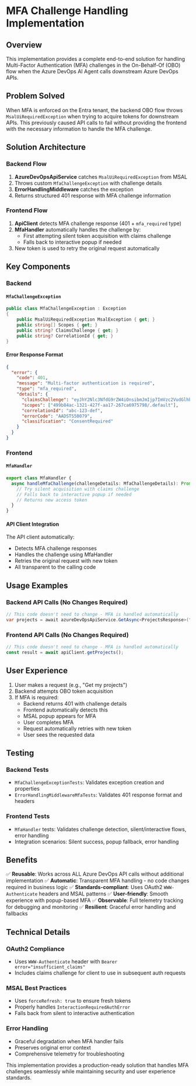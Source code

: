 # MFA Challenge Handling Implementation

## Overview

This implementation provides a complete end-to-end solution for handling Multi-Factor Authentication (MFA) challenges in the On-Behalf-Of (OBO) flow when the Azure DevOps AI Agent calls downstream Azure DevOps APIs.

## Problem Solved

When MFA is enforced on the Entra tenant, the backend OBO flow throws `MsalUiRequiredException` when trying to acquire tokens for downstream APIs. This previously caused API calls to fail without providing the frontend with the necessary information to handle the MFA challenge.

## Solution Architecture

### Backend Flow
1. **AzureDevOpsApiService** catches `MsalUiRequiredException` from MSAL
2. Throws custom `MfaChallengeException` with challenge details
3. **ErrorHandlingMiddleware** catches the exception
4. Returns structured 401 response with MFA challenge information

### Frontend Flow
1. **ApiClient** detects MFA challenge response (401 + `mfa_required` type)
2. **MfaHandler** automatically handles the challenge by:
   - First attempting silent token acquisition with claims challenge
   - Falls back to interactive popup if needed
3. New token is used to retry the original request automatically

## Key Components

### Backend

#### `MfaChallengeException`
```csharp
public class MfaChallengeException : Exception
{
    public MsalUiRequiredException MsalException { get; }
    public string[] Scopes { get; }
    public string? ClaimsChallenge { get; }
    public string? CorrelationId { get; }
}
```

#### Error Response Format
```json
{
  "error": {
    "code": 401,
    "message": "Multi-factor authentication is required",
    "type": "mfa_required",
    "details": {
      "claimsChallenge": "eyJhY2Nlc3NfdG9rZW4iOnsibmJmIjp7ImVzc2VudGlhbCI6dHJ1ZX19fQ==",
      "scopes": ["499b84ac-1321-427f-aa17-267ca6975798/.default"],
      "correlationId": "abc-123-def",
      "errorCode": "AADSTS50079",
      "classification": "ConsentRequired"
    }
  }
}
```

### Frontend

#### `MfaHandler`
```typescript
export class MfaHandler {
  async handleMfaChallenge(challengeDetails: MfaChallengeDetails): Promise<string> {
    // Try silent acquisition with claims challenge
    // Falls back to interactive popup if needed
    // Returns new access token
  }
}
```

#### API Client Integration
The API client automatically:
- Detects MFA challenge responses
- Handles the challenge using MfaHandler
- Retries the original request with new token
- All transparent to the calling code

## Usage Examples

### Backend API Calls (No Changes Required)
```csharp
// This code doesn't need to change - MFA is handled automatically
var projects = await azureDevOpsApiService.GetAsync<ProjectsResponse>("myorg", "projects");
```

### Frontend API Calls (No Changes Required)
```typescript
// This code doesn't need to change - MFA is handled automatically
const result = await apiClient.getProjects();
```

## User Experience

1. User makes a request (e.g., "Get my projects")
2. Backend attempts OBO token acquisition
3. If MFA is required:
   - Backend returns 401 with challenge details
   - Frontend automatically detects this
   - MSAL popup appears for MFA
   - User completes MFA
   - Request automatically retries with new token
   - User sees the requested data

## Testing

### Backend Tests
- `MfaChallengeExceptionTests`: Validates exception creation and properties
- `ErrorHandlingMiddlewareMfaTests`: Validates 401 response format and headers

### Frontend Tests
- `MfaHandler` tests: Validates challenge detection, silent/interactive flows, error handling
- Integration scenarios: Silent success, popup fallback, error handling

## Benefits

✅ **Reusable**: Works across ALL Azure DevOps API calls without additional implementation
✅ **Automatic**: Transparent MFA handling - no code changes required in business logic
✅ **Standards-compliant**: Uses OAuth2 `WWW-Authenticate` headers and MSAL patterns
✅ **User-friendly**: Smooth experience with popup-based MFA
✅ **Observable**: Full telemetry tracking for debugging and monitoring
✅ **Resilient**: Graceful error handling and fallbacks

## Technical Details

### OAuth2 Compliance
- Uses `WWW-Authenticate` header with `Bearer error="insufficient_claims"`
- Includes claims challenge for client to use in subsequent auth requests

### MSAL Best Practices
- Uses `forceRefresh: true` to ensure fresh tokens
- Properly handles `InteractionRequiredAuthError`
- Falls back from silent to interactive authentication

### Error Handling
- Graceful degradation when MFA handler fails
- Preserves original error context
- Comprehensive telemetry for troubleshooting

This implementation provides a production-ready solution that handles MFA challenges seamlessly while maintaining security and user experience standards.
